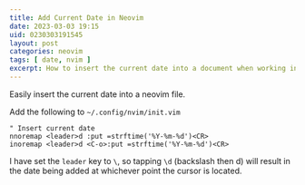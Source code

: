```yaml
---
title: Add Current Date in Neovim 
date: 2023-03-03 19:15
uid: 0230303191545
layout: post
categories: neovim
tags: [ date, nvim ]
excerpt: How to insert the current date into a document when working in neovim
---
```


Easily insert the current date into a neovim file.

Add the following to `~/.config/nvim/init.vim`

```
" Insert current date
nnoremap <leader>d :put =strftime('%Y-%m-%d')<CR>
inoremap <leader>d <C-o>:put =strftime('%Y-%m-%d')<CR>
```

I have set the `leader` key to `\`, so tapping `\d` (backslash then d) will result in the date being added at whichever point the cursor is located. 

